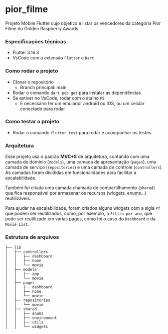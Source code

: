 # pior_filme

Projeto Mobile Flutter cujo objetivo é listar os vencedores da categoria Pior Filme do Golden Raspberry Awards.

### Especificações técnicas

- Flutter 3.16.3
- VsCode com a extensão `Flutter` e `Dart`

### Como rodar o projeto

- Clonar o repositório
    - Branch principal: main
- Rodar o comando `dart pub get` para instalar as dependências
- Se estiver no VsCode, rodar com o atalho `F5`
    - É necessário ter um emulador android ou IOS, ou um celular conectado para rodar

### Como testar o projeto

- Rodar o comando `flutter test` para rodar e acompanhar os testes.

### Arquitetura

Esse projeto usa o padrão **MVC+S** de arquitetura, contando com uma camada de domínio (`models`), uma camada de apresentação (`pages`), uma camada de serviço (`repositories`) e uma camada de controle (`controllers`). As camadas foram divididas em funcionalidades para facilitar a escalabilidade.

Também foi criada uma camada chamada de compartilhamento (`shared`) que fica responsável por armazenar os recursos (widgets, enums...) reutilizáveis.

Para ajudar na escalabilidade, foram criados alguns widgets com a sigla `Pf` que podem ser reutilizados, como, por exemplo, o `Filtro por ano`, que pode ser reutilizado em várias pages, como foi o caso do `Dashboard` e da `Movie List`.

### Estrutura de arquivos

```
├── lib
│   ├── controllers
│   │   ├── dashboard
│   │   ├── home
│   │   └── movie
│   ├── models
│   │   ├── app
│   │   └── movie
│   ├── pages
│   │   ├── dashboard
│   │   ├── home
│   │   └── movie
│   ├── repositories
│   │   └── movie
│   ├── shared
│   │   ├── enums
│   │   ├── environment
│   │   ├── utils
│   │   └── widgets
```
